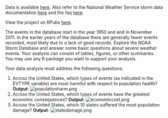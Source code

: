 Data is available [here](https://d396qusza40orc.cloudfront.net/repdata%2Fdata%2FStormData.csv.bz2). Also refer to the National Weather Service storm data documentation [here](https://d396qusza40orc.cloudfront.net/repdata%2Fpeer2_doc%2Fpd01016005curr.pdf) and the faq [here](https://d396qusza40orc.cloudfront.net/repdata%2Fpeer2_doc%2FNCDC%20Storm%20Events-FAQ%20Page.pdf).

View the project on RPubs [here](https://rpubs.com/shngli/NOAA_storm).

The events in the database start in the year 1950 and end in November 2011. In the earlier years of the database there are generally fewer events recorded, most likely due to a lack of good records. Explore the NOAA Storm Database and answer some basic questions about severe weather events. Your analysis can consist of tables, figures, or other summaries. You may use any R package you want to support your analysis.

Your data analysis must address the following questions:

1. Across the United States, which types of events (as indicated in the EVTYPE variable) are most harmful with respect to population health? **Output**: ![populationharm.png](https://github.com/shngli/Data-Analysis-R/blob/master/NOAA%20storm%20disasters%20analysis/populationharm.png)
2. Across the United States, which types of events have the greatest economic consequences? **Output**: ![economiccost.png](https://github.com/shngli/Data-Analysis-R/blob/master/NOAA%20storm%20disasters%20analysis/economiccost.png)
3. Across the United States, which 10 states suffered the most population damage? **Output**: ![statedamage.png](https://github.com/shngli/Data-Analysis-R/blob/master/NOAA%20storm%20disasters%20analysis/statedamage.png)
